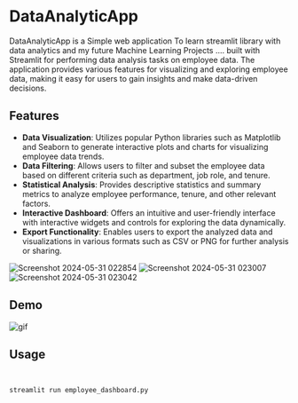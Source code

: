 # DataAnalyticApp

DataAnalyticApp is a Simple  web application To learn streamlit library with data analytics and my future Machine Learning Projects .... built with Streamlit for performing data analysis tasks on employee data. The application provides various features for visualizing and exploring employee data, making it easy for users to gain insights and make data-driven decisions.



## Features

- **Data Visualization**: Utilizes popular Python libraries such as Matplotlib and Seaborn to generate interactive plots and charts for visualizing employee data trends.
- **Data Filtering**: Allows users to filter and subset the employee data based on different criteria such as department, job role, and tenure.
- **Statistical Analysis**: Provides descriptive statistics and summary metrics to analyze employee performance, tenure, and other relevant factors.
- **Interactive Dashboard**: Offers an intuitive and user-friendly interface with interactive widgets and controls for exploring the data dynamically.
- **Export Functionality**: Enables users to export the analyzed data and visualizations in various formats such as CSV or PNG for further analysis or sharing.




![Screenshot 2024-05-31 022854](https://github.com/Amal-Emad/DataAnalyticApp/assets/110675604/3aa05494-9dc9-4ea7-9916-e994e5a73884)
![Screenshot 2024-05-31 023007](https://github.com/Amal-Emad/DataAnalyticApp/assets/110675604/2e3e60be-be8c-4363-9989-3909d72b97b5)
![Screenshot 2024-05-31 023042](https://github.com/Amal-Emad/DataAnalyticApp/assets/110675604/cd4f1c5d-4305-49bc-a37c-8203b97d0644)





## Demo
![gif](https://github.com/Amal-Emad/DataAnalyticApp/assets/110675604/e934d101-8b49-47f4-92eb-e0419e95f83e)



<!-- Placeholder for GIF or Screenshots -->

## Usage

```bash


streamlit run employee_dashboard.py

